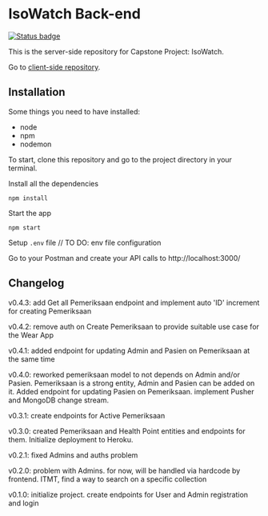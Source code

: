 # IsoWatch Back-end

[![Status badge](https://img.shields.io/badge/status-development-blue.svg)](https://shields.io/)

This is the server-side repository for Capstone Project: IsoWatch.

Go to [client-side repository](https://github.com/aditydcp/isowatch-frontend).

## Installation

Some things you need to have installed:

- node
- npm
- nodemon

To start, clone this repository and go to the project directory in your terminal.

Install all the dependencies

    npm install

Start the app

    npm start

Setup <code>.env</code> file
// TO DO: env file configuration

Go to your Postman and create your API calls to http://localhost:3000/

## Changelog

v0.4.3: add Get all Pemeriksaan endpoint and implement auto 'ID' increment for creating Pemeriksaan

v0.4.2: remove auth on Create Pemeriksaan to provide suitable use case for the Wear App

v0.4.1: added endpoint for updating Admin and Pasien on Pemeriksaan at the same time

v0.4.0: reworked pemeriksaan model to not depends on Admin and/or Pasien. Pemeriksaan is a strong entity, Admin and Pasien can be added on it. Added endpoint for updating Pasien on Pemeriksaan. implement Pusher and MongoDB change stream.

v0.3.1: create endpoints for Active Pemeriksaan

v0.3.0: created Pemeriksaan and Health Point entities and endpoints for them. Initialize deployment to Heroku.

v0.2.1: fixed Admins and auths problem

v0.2.0: problem with Admins. for now, will be handled via hardcode by frontend. ITMT, find a way to search on a specific collection

v0.1.0: initialize project. create endpoints for User and Admin registration and login